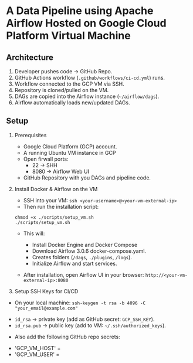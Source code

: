 # A Data Pipeline using Apache Airflow Hosted on Google Cloud Platform Virtual Machine


## Architecture
1. Developer pushes code -> GitHub Repo.
2. GitHub Actions workflow (`.github/workflows/ci-cd.yml`) runs.
3. Workflow connected to the GCP VM via SSH.
4. Repository is cloned/pulled on the VM.
5. DAGs are copied into the Airflow instance (`~/airflow/dags`).
6. Airflow automatically loads new/updated DAGs.

## Setup
1. Prerequisites
    * Google Cloud Platform (GCP) account.
    * A running Ubuntu VM instance in GCP
    * Open firwall ports:
        * 22 -> SHH
        * 8080 -> Airflow Web UI
    * GitHub Repository with you DAGs and pipeline code.

2. Install Docker & Airflow on the VM
    - SSH into your VM:
    `ssh <your-username>@<your-vm-external-ip>` 
    - Then run the installation script:
    ```
    chmod +x ./scripts/setup_vm.sh
    ./scripts/setup_vm.sh
    ```  
    - This will:
        * Install Docker Engine and Docker Compose
        * Download Airflow 3.0.6 docker-compose.yaml.
        * Creates folders (`/dags`, `./plugins`, `/logs`).
        * Initialize Airflow and start services.

    - After installation, open Airflow UI in your browser:
    `http://<your-vm-external-ip>:8080`

3. Setup SSH Keys for CI/CD
- On your local machine:
`ssh-keygen -t rsa -b 4096 -C "your_email@example.com"`

* `id_rsa` → private key (add as GitHub secret: `GCP_SSH_KEY`).
* `id_rsa.pub` → public key (add to VM: `~/.ssh/authorized_keys`).

- Also add the following GitHub repo secrets:

* 'GCP_VM_HOST' = <your-vm-ip>
* 'GCP_VM_USER' = <your-vm-username>